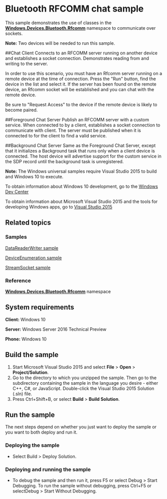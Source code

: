 <!---
  category: Communications
  samplefwlink: http://go.microsoft.com/fwlink/p/?LinkId=626688
--->

# Bluetooth RFCOMM chat sample

This sample demonstrates the use of classes in the
[**Windows.Devices.Bluetooth.Rfcomm**](https://msdn.microsoft.com/en-us/library/windows/apps/windows.devices.bluetooth.rfcomm.aspx)
namespace
to communicate over sockets.

**Note:** Two devices will be needed to run this sample.

##Chat Client
Connects to an RFCOMM server running on another device and establishes a socket connection.
Demonstrates reading from and writing to the server.

In order to use this scenario, you must have an Rfcomm server running on a remote device at the time of connection.
Press the "Run" button, find the device in the list and select it.
If the server has been found on the remote device,
an Rfcomm socket will be established and you can chat with the remote device.

Be sure to "Request Access" to the device if the remote device is likely to become paired.

##Foreground Chat Server
Publish an RFCOMM server with a custom service.
When connected to by a client, establishes a socket connection to communicate with client.
The server must be published when it is connected to for the client to find a valid service.

##Background Chat Server
Same as the Foreground Chat Server,
except that it initializes a Background task that runs only when a client device is connected.
The host device will advertise support for the custom service in the SDP record until the background task is unregistered.

**Note:** The Windows universal samples require Visual Studio 2015 to build and Windows 10 to execute.
 
To obtain information about Windows 10 development, go to the [Windows Dev Center](https://dev.windows.com)

To obtain information about Microsoft Visual Studio 2015 and the tools for developing Windows apps, go to [Visual Studio 2015](http://go.microsoft.com/fwlink/?LinkID=532422)

## Related topics

### Samples

[DataReaderWriter sample](../DataReaderWriter)

[DeviceEnumeration sample](../DeviceEnumerationAndPairing)

[StreamSocket sample](../StreamSocket)

### Reference

[**Windows.Devices.Bluetooth.Rfcomm**](https://msdn.microsoft.com/en-us/library/windows/apps/windows.devices.bluetooth.rfcomm.aspx)
namespace

## System requirements

**Client:** Windows 10

**Server:** Windows Server 2016 Technical Preview

**Phone:** Windows 10

## Build the sample

1. Start Microsoft Visual Studio 2015 and select **File** \> **Open** \> **Project/Solution**.
2. Go to the directory to which you unzipped the sample. Then go to the subdirectory containing the sample in the language you desire - either C++, C#, or JavaScript. Double-click the Visual Studio 2015 Solution (.sln) file. 
3. Press Ctrl+Shift+B, or select **Build** \> **Build Solution**. 

## Run the sample

The next steps depend on whether you just want to deploy the sample or you want to both deploy and run it.

### Deploying the sample

- Select Build > Deploy Solution. 

### Deploying and running the sample

- To debug the sample and then run it, press F5 or select Debug >  Start Debugging. To run the sample without debugging, press Ctrl+F5 or selectDebug > Start Without Debugging. 
